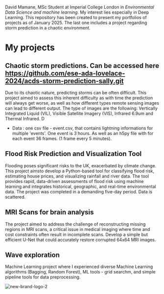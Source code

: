 David Mamane, MSc Student at Imperial College London in *Environmental Data Science and machine learning*. 
My interest lies especially in Deep Learning. 
This repository has been created to present my portfolios of projects as of January 2025. The last one includes a project regarding storm prediction in a chaotic environment.

# My projects

## Chaotic storm predictions. Can be accessed here https://github.com/ese-ada-lovelace-2024/acds-storm-prediction-sally.git

Due to its chaotic nature, predicting storms can be often difficult. This project aimed to assess this inherent difficulty as with time the prediction will always get worse, as well as how different types remote sensing images can lead to different output. The type of images are the following: Vertically Integrated Liquid (VIL), Visible Satellite Imagery (VIS), Infrared 6.9um and Thermal Infrared. D
- Data : one csv file - event.csv, that contains lightning informations for multiple 'events'. One event is 3 hours. As well as an h5py file with for each event 36 frames. (1 frame every 5 minutes). 
  
## Flood Risk Prediction and Visualization Tool

Flooding poses significant risks to the UK, exacerbated by climate change. This project aimsto develop a Python-based tool for classifying flood risk, estimating house prices, and
visualizing rainfall and river data. The tool provides rapid, data-driven assessments of flood
risk using machine learning and integrates historical, geographic, and real-time
environmental data. The project was completed in a demanding five-day period. Data is scattered.

## MRI Scans for brain analysis

The project aimed to address the challenge of reconstructing missing regions in MRI scans, a critical issue in medical imaging where time and cost constraints often result in incomplete scans. Develop a simple but efficient U-Net that could accurately restore corrupted 64x64 MRI images. 

## Wave exploration

Machine Learning project where I experienced diverse Machine Learning algorithms (Bagging, Random Forest), ML tools - grid searchm, and simple pipeline tools for data preprocessing. 

![new-brand-logo-2](https://github.com/user-attachments/assets/b34d84bb-e4ba-43a8-9dfa-1bd306d3a9fe)
